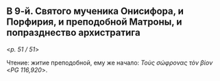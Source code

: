 ## В 9-й. Святого мученика Онисифора, и Порфирия, и преподобной Матроны, и попразднество архистратига

<*p. 51 / 51*>

Чтение: житие преподобной, ему же начало: *Τοὺς σώφρονας τὸν βίον* <*PG 116,920*>.
